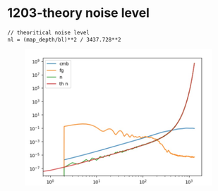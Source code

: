 # 1203-theory noise level

```
// theoritical noise level
nl = (map_depth/bl)**2 / 3437.728**2
```

<figure><img src="../../.gitbook/assets/noise.jpg" alt=""><figcaption></figcaption></figure>
